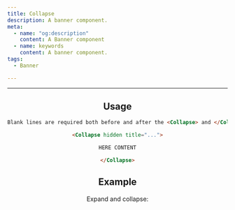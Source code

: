 ```yaml
---
title: Collapse
description: A banner component.
meta:
  - name: "og:description"
    content: A Banner component
  - name: keywords
    content: A banner component.
tags:
  - Banner

---
```


<Header/>

---

## Usage


```markdown
Blank lines are required both before and after the <Collapse> and </Collapse> tags.

<Collapse hidden title="...">

HERE CONTENT

</Collapse>
```

## Example

Expand and collapse:

<Collapse hidden title="Foo">

   ``` sh
   echo "foo"
   ```

</Collapse>
